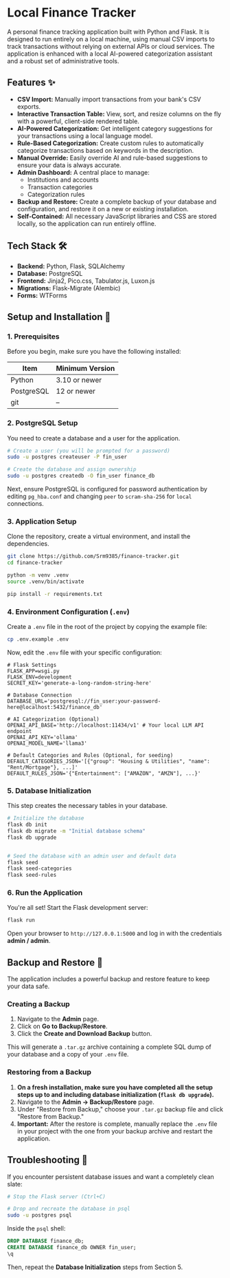 
# Local Finance Tracker

A personal finance tracking application built with Python and Flask. It is designed to run entirely on a local machine, using manual CSV imports to track transactions without relying on external APIs or cloud services. The application is enhanced with a local AI-powered categorization assistant and a robust set of administrative tools.

## Features ✨

  * **CSV Import:** Manually import transactions from your bank's CSV exports.
  * **Interactive Transaction Table:** View, sort, and resize columns on the fly with a powerful, client-side rendered table.
  * **AI-Powered Categorization:** Get intelligent category suggestions for your transactions using a local language model.
  * **Rule-Based Categorization:** Create custom rules to automatically categorize transactions based on keywords in the description.
  * **Manual Override:** Easily override AI and rule-based suggestions to ensure your data is always accurate.
  * **Admin Dashboard:** A central place to manage:
      * Institutions and accounts
      * Transaction categories
      * Categorization rules
  * **Backup and Restore:** Create a complete backup of your database and configuration, and restore it on a new or existing installation.
  * **Self-Contained:** All necessary JavaScript libraries and CSS are stored locally, so the application can run entirely offline.

## Tech Stack 🛠️

  * **Backend:** Python, Flask, SQLAlchemy
  * **Database:** PostgreSQL
  * **Frontend:** Jinja2, Pico.css, Tabulator.js, Luxon.js
  * **Migrations:** Flask-Migrate (Alembic)
  * **Forms:** WTForms

## Setup and Installation 🚀

### 1\. Prerequisites

Before you begin, make sure you have the following installed:

| Item         | Minimum Version |
|--------------|-----------------|
| Python       | 3.10 or newer   |
| PostgreSQL   | 12 or newer     |
| git          | –               |

### 2\. PostgreSQL Setup

You need to create a database and a user for the application.

```bash
# Create a user (you will be prompted for a password)
sudo -u postgres createuser -P fin_user

# Create the database and assign ownership
sudo -u postgres createdb -O fin_user finance_db
```

Next, ensure PostgreSQL is configured for password authentication by editing `pg_hba.conf` and changing `peer` to `scram-sha-256` for `local` connections.

### 3\. Application Setup

Clone the repository, create a virtual environment, and install the dependencies.

```bash
git clone https://github.com/Srm9385/finance-tracker.git
cd finance-tracker

python -m venv .venv
source .venv/bin/activate

pip install -r requirements.txt
```

### 4\. Environment Configuration (`.env`)

Create a `.env` file in the root of the project by copying the example file:

```bash
cp .env.example .env
```

Now, edit the `.env` file with your specific configuration:

```dotenv
# Flask Settings
FLASK_APP=wsgi.py
FLASK_ENV=development
SECRET_KEY='generate-a-long-random-string-here'

# Database Connection
DATABASE_URL='postgresql://fin_user:your-password-here@localhost:5432/finance_db'

# AI Categorization (Optional)
OPENAI_API_BASE='http://localhost:11434/v1' # Your local LLM API endpoint
OPENAI_API_KEY='ollama'
OPENAI_MODEL_NAME='llama3'

# Default Categories and Rules (Optional, for seeding)
DEFAULT_CATEGORIES_JSON='[{"group": "Housing & Utilities", "name": "Rent/Mortgage"}, ...]'
DEFAULT_RULES_JSON='{"Entertainment": ["AMAZON", "AMZN"], ...}'
```

### 5\. Database Initialization

This step creates the necessary tables in your database.

```bash
# Initialize the database
flask db init
flask db migrate -m "Initial database schema"
flask db upgrade


# Seed the database with an admin user and default data
flask seed
flask seed-categories
flask seed-rules
```

### 6\. Run the Application

You're all set\! Start the Flask development server:

```bash
flask run
```

Open your browser to `http://127.0.0.1:5000` and log in with the credentials **admin / admin**.

## Backup and Restore 💾

The application includes a powerful backup and restore feature to keep your data safe.

### Creating a Backup

1.  Navigate to the **Admin** page.
2.  Click on **Go to Backup/Restore**.
3.  Click the **Create and Download Backup** button.

This will generate a `.tar.gz` archive containing a complete SQL dump of your database and a copy of your `.env` file.

### Restoring from a Backup

1.  **On a fresh installation, make sure you have completed all the setup steps up to and including database initialization (`flask db upgrade`).**
2.  Navigate to the **Admin -\> Backup/Restore** page.
3.  Under "Restore from Backup," choose your `.tar.gz` backup file and click "Restore from Backup."
4.  **Important:** After the restore is complete, manually replace the `.env` file in your project with the one from your backup archive and restart the application.

## Troubleshooting 🔩

If you encounter persistent database issues and want a completely clean slate:

```bash
# Stop the Flask server (Ctrl+C)

# Drop and recreate the database in psql
sudo -u postgres psql
```

Inside the `psql` shell:

```sql
DROP DATABASE finance_db;
CREATE DATABASE finance_db OWNER fin_user;
\q
```

Then, repeat the **Database Initialization** steps from Section 5.
